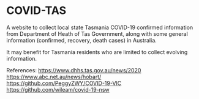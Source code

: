 # COVID-TAS

A website to collect local state Tasmania COVID-19 confirmed information from Department of Heath of Tas Government, along with some general information (confirmed, recovery, death cases) in Australia. 

It may benefit for Tasmania residents who are limited to collect evolving information.

References:
https://www.dhhs.tas.gov.au/news/2020
https://www.abc.net.au/news/hobart/
https://github.com/PeggyZWY/COVID-19-VIC
https://github.com/wileam/covid-19-nsw
